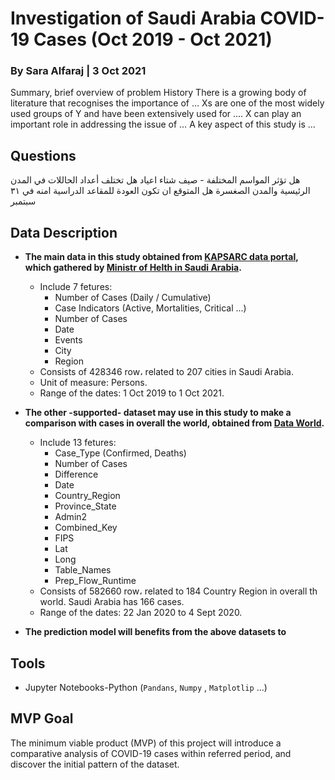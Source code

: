 # Investigation of Saudi Arabia COVID-19 Cases (Oct 2019 - Oct 2021)
### By Sara Alfaraj | 3 Oct 2021

Summary, brief overview of problem
History 
There is a growing body of literature that recognises the importance of …
Xs are one of the most widely used groups of Y and have been extensively used for ….
X can play an important role in addressing the issue of …
A key aspect of this study is …

## Questions
هل تؤثر المواسم المختلفة - صيف شتاء اعياد 
هل تختلف أعداد الحاللات في المدن الرئيسية والمدن الصغسرة
هل المتوقع ان تكون العودة للمقاعد الدراسية امنه في ٣١ سبتمبر

## Data Description
- **The main data in this study obtained from [KAPSARC data portal](https://datasource.kapsarc.org/explore/dataset/saudi-arabia-coronavirus-disease-covid-19-situation/export/?disjunctive.daily_cumulative&disjunctive.indicator&disjunctive.event&disjunctive.city_en&disjunctive.region_en), which gathered by [Ministr of Helth in Saudi Arabia](https://covid19.moh.gov.sa/).**
  - Include 7 fetures:
    - Number of Cases (Daily / Cumulative)
    - Case Indicators (Active, Mortalities, Critical ...)
    - Number of Cases 
    - Date
    - Events
    - City
    - Region
  - Consists of 428346 row، related to 207 cities in Saudi Arabia.
  - Unit of measure: Persons.
  - Range of the dates: 1 Oct 2019 to 1 Oct 2021.

- **The other -supported- dataset may use in this study to make a comparison with cases in overall the world, obtained from [Data World](https://data.world/zathompson/covid-19-case-counts-test).**
  - Include 13 fetures:
    - Case_Type (Confirmed, Deaths)
    - Number of Cases 
    - Difference
    - Date
    - Country_Region
    - Province_State
    - Admin2
    - Combined_Key
    - FIPS
    - Lat
    - Long
    - Table_Names
    - Prep_Flow_Runtime
  - Consists of 582660 row، related to 184 Country Region in overall th world. Saudi Arabia has 166 cases.
  - Range of the dates: 22 Jan 2020 to 4 Sept 2020.
- **The prediction model will benefits from the above datasets to**

## Tools
- Jupyter Notebooks-Python (`Pandans`, `Numpy` , `Matplotlip` ...)

## MVP Goal
The minimum viable product (MVP) of this project will introduce a comparative analysis of COVID-19 cases within referred period, and discover the initial pattern of the dataset.
